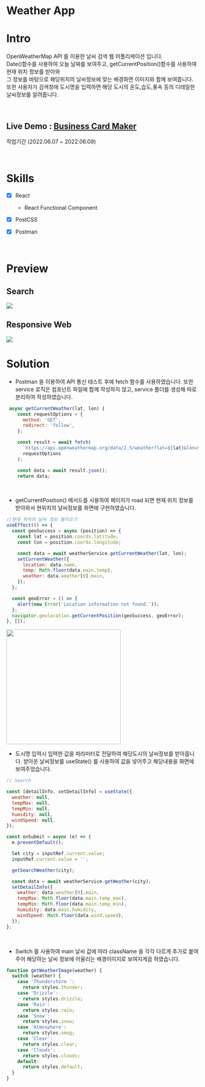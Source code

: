 # Weather App

# Intro

OpenWeatherMap API 를 이용한 날씨 검색 웹 어플리케이션 입니다.<br>
Date()함수를 사용하여 오늘 날짜를 보여주고, getCurrentPosition()함수를 사용하여 현재 위치 정보를 받아와 <br>
그 정보를 바탕으로 해당위치의 날씨정보에 맞는 배경화면 이미지와 함께 보여줍니다.<br>
또한 사용자가 검색창에 도시명을 입력하면 해당 도시의 온도,습도,풍속 등의 디테일한 날씨정보를 알려줍니다.

<br>

## Live Demo : [Business Card Maker](https://lechhw-weather-app.netlify.app)

작업기간 (2022.06.07 ~ 2022.06.09)

<br>

# Skills

- [x] React

  - React Functional Component

- [x] PostCSS
- [x] Postman

<br>

# Preview

## Search

<img src="https://user-images.githubusercontent.com/99241230/172650573-116df0ab-6b9e-49ac-98a4-3e1aa0d759f0.gif">

<br>

## Responsive Web

<img src="https://user-images.githubusercontent.com/99241230/174286058-2d452727-67a8-4f45-9eba-9b8d20c9833c.gif">

<br>

# Solution

- Postman 을 이용하여 API 통신 테스트 후에 fetch 함수를 사용하였습니다.
  또한 service 로직은 컴포넌트 파일에 함께 작성하지 않고, service 폴더를 생성해 따로 분리하여 작성하였습니다.

```js
 async getCurrentWeather(lat, lon) {
    const requestOptions = {
      method: 'GET',
      redirect: 'follow',
    };

    const result = await fetch(
      `https://api.openweathermap.org/data/2.5/weather?lat=${lat}&lon=${lon}&units=metric&appid=${API_KEY}`,
      requestOptions
    );

    const data = await result.json();
    return data;
```

<br>

- getCurrentPosition() 메서드를 사용하여 페이지가 road 되면 현재 위치 정보를 받아와서 현위치의 날씨정보를 화면에 구현하였습니다.

```js
//현재 위치의 날씨 정보 불러오기
useEffect(() => {
  const geoSuccess = async (position) => {
    const lat = position.coords.latitude;
    const lon = position.coords.longitude;

    const data = await weatherService.getCurrentWeather(lat, lon);
    setCurrentWeather({
      location: data.name,
      temp: Math.floor(data.main.temp),
      weather: data.weather[0].main,
    });
  };

  const geoError = () => {
    alert(new Error('Location information not found.'));
  };
  navigator.geolocation.getCurrentPosition(geoSuccess, geoError);
}, []);
```

<img with="50" height="300" src="https://user-images.githubusercontent.com/99241230/172650541-d352d851-5454-48e8-a9a3-a6c9f3345ae4.png">

<br>

- 도시명 입력시 입력한 값을 파라미터로 전달하여 해당도시의 날씨정보를 받아옵니다.
  받아온 날씨정보를 useState() 를 사용하여 값을 넣어주고 해당내용을 화면에 보여주었습니다.

```js
// Search

const [detailInfo, setDetailInfo] = useState({
  weather: null,
  tempMax: null,
  tempMin: null,
  humidity: null,
  windSpeed: null,
});

const onSubmit = async (e) => {
  e.preventDefault();

  let city = inputRef.current.value;
  inputRef.current.value = '';

  getSearchWeather(city);

  const data = await weatherService.getWeather(city);
  setDetailInfo({
    weather: data.weather[0].main,
    tempMax: Math.floor(data.main.temp_max),
    tempMin: Math.floor(data.main.temp_min),
    humidity: data.main.humidity,
    windSpeed: Math.floor(data.wind.speed),
  });
};
```

<br>

- Switch 를 사용하여 main 날씨 값에 따라 className 을 각각 다르게 추가로 붙여주어 해당하는 날씨 정보에 어울리는 배경이미지로 보여지게끔 하였습니다.

```js
function getWeatherImage(weather) {
  switch (weather) {
    case 'Thunderstorm ':
      return styles.thunder;
    case 'Drizzle':
      return styles.drizzle;
    case 'Rain':
      return styles.rain;
    case 'Snow':
      return styles.snow;
    case 'Atmosphere':
      return styles.smog;
    case 'Clear':
      return styles.clear;
    case 'Clouds':
      return styles.clouds;
    default:
      return styles.default;
  }
}
```
